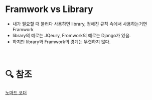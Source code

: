 # Framwork vs Library  
- 내가 필요할 때 불러다 사용하면 library, 정해진 규칙 속에서 사용하는거면 Framwork  
- library의 예로는 JQeury, Fromwork의 예로는 Django가 있음.  
- 하지만 library와 Framwork의 경계는 뚜렷하지 않다.  
<br><br>

# 🔍 참조  
[노마드 코더](https://www.youtube.com/watch?v=t9ccIykXTCM)